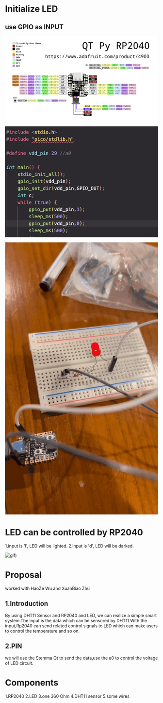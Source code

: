 # Initialize LED

## use GPIO as INPUT

![img](https://github.com/kop123meter/lab_2b-gif/blob/main/197077044-de2b0232-0753-49f7-bfb0-079f3cda41a2.png)

![img](https://github.com/kop123meter/lab_2b-gif/blob/main/WechatIMG293.jpeg)

![gif](https://github.com/kop123meter/lab_2b-gif/blob/main/tutieshi_640x1137_1s.gif)

# LED can be controlled by RP2040

1.input is 'l', LED will be lighted.
2.input is 'd', LED will be darked.

![gif](https://github.com/kop123meter/lab_2b-gif/blob/main/tutieshi_640x360_10s%20(1).gif))

# Proposal

worked with HaoZe Wu and XuanBiao Zhu

## 1.Introduction
 
By using DHT11 Sensor and RP2040 and LED, we can realize a simple smart system.The input is the data which can be sensored by DHT11.With the input,Rp2040 can send related control signals to LED which can make users to control the temperature and so on.

## 2.PIN

we will use the Stemma Qt to send the data,use the a0 to control the voltage of LED circuit.

# Components

1.RP2040
2.LED
3.one 360 Ohm
4.DHT11 sensor
5.some wires
